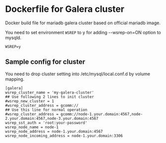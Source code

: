 # Dockerfile for Galera cluster

Docker build file for mariadb galera cluster based on official mariadb image.

You need to set environment `WSREP` to y for adding --wsrep-on=ON option to mysqld.

```
WSREP=y
```

## Sample config for cluster

You need to drop cluster setting into /etc/mysql/local.conf.d by volume mapping.

```
[galera]
wsrep_cluster_name = 'my-galera-cluster'
## Use following 2 lines to init cluster
#wsrep_new_cluster = 1
#wsrep_cluster_address = gcomm://
## Use this line for normal operation
#wsrep_cluster_address = gcomm://node-1.your.domain:4567,node-2.your.domain:4567,node-3.your.domain:4567
wsrep_sst_auth = 'root:your-password'
wsrep_node_name = node-1
wsrep_node_address = node-1.your.domain:4567
wsrep_node_incoming_address = node-1.your.domain:3306
```
